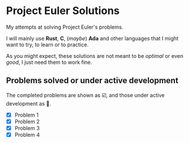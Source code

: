 # Project Euler Solutions

My attempts at solving Project Euler's problems.

I will mainly use **Rust**, **C**, (_maybe_) **Ada** and other languages that I might want to try, to learn or to practice.

As you might expect, these solutions are not meant to be _optimal_ or even _good_, I just need them to work fine.

## Problems solved or under active development

The completed problems are shown as :ballot_box_with_check:, and those under active development as :black_square_button:.

- [x] Problem 1
- [x] Problem 2
- [x] Problem 3
- [x] Problem 4
